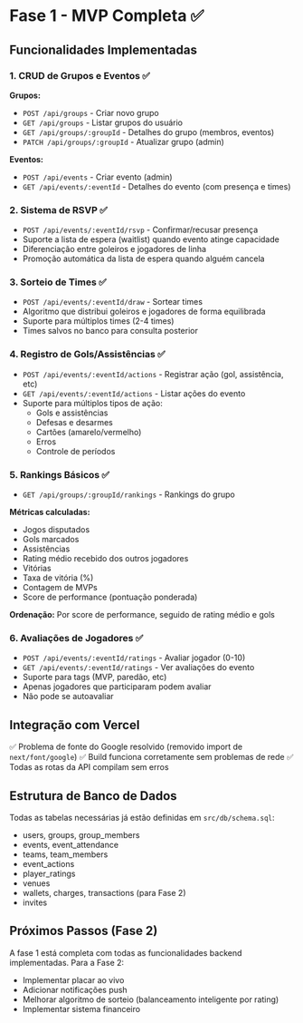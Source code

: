 # Fase 1 - MVP Completa ✅

## Funcionalidades Implementadas

### 1. CRUD de Grupos e Eventos ✅

**Grupos:**
- `POST /api/groups` - Criar novo grupo
- `GET /api/groups` - Listar grupos do usuário
- `GET /api/groups/:groupId` - Detalhes do grupo (membros, eventos)
- `PATCH /api/groups/:groupId` - Atualizar grupo (admin)

**Eventos:**
- `POST /api/events` - Criar evento (admin)
- `GET /api/events/:eventId` - Detalhes do evento (com presença e times)

### 2. Sistema de RSVP ✅

- `POST /api/events/:eventId/rsvp` - Confirmar/recusar presença
- Suporte a lista de espera (waitlist) quando evento atinge capacidade
- Diferenciação entre goleiros e jogadores de linha
- Promoção automática da lista de espera quando alguém cancela

### 3. Sorteio de Times ✅

- `POST /api/events/:eventId/draw` - Sortear times
- Algoritmo que distribui goleiros e jogadores de forma equilibrada
- Suporte para múltiplos times (2-4 times)
- Times salvos no banco para consulta posterior

### 4. Registro de Gols/Assistências ✅

- `POST /api/events/:eventId/actions` - Registrar ação (gol, assistência, etc)
- `GET /api/events/:eventId/actions` - Listar ações do evento
- Suporte para múltiplos tipos de ação:
  - Gols e assistências
  - Defesas e desarmes
  - Cartões (amarelo/vermelho)
  - Erros
  - Controle de períodos

### 5. Rankings Básicos ✅

- `GET /api/groups/:groupId/rankings` - Rankings do grupo

**Métricas calculadas:**
- Jogos disputados
- Gols marcados
- Assistências
- Rating médio recebido dos outros jogadores
- Vitórias
- Taxa de vitória (%)
- Contagem de MVPs
- Score de performance (pontuação ponderada)

**Ordenação:** Por score de performance, seguido de rating médio e gols

### 6. Avaliações de Jogadores ✅

- `POST /api/events/:eventId/ratings` - Avaliar jogador (0-10)
- `GET /api/events/:eventId/ratings` - Ver avaliações do evento
- Suporte para tags (MVP, paredão, etc)
- Apenas jogadores que participaram podem avaliar
- Não pode se autoavaliar

## Integração com Vercel

✅ Problema de fonte do Google resolvido (removido import de `next/font/google`)
✅ Build funciona corretamente sem problemas de rede
✅ Todas as rotas da API compilam sem erros

## Estrutura de Banco de Dados

Todas as tabelas necessárias já estão definidas em `src/db/schema.sql`:
- users, groups, group_members
- events, event_attendance
- teams, team_members
- event_actions
- player_ratings
- venues
- wallets, charges, transactions (para Fase 2)
- invites

## Próximos Passos (Fase 2)

A fase 1 está completa com todas as funcionalidades backend implementadas. Para a Fase 2:
- Implementar placar ao vivo
- Adicionar notificações push
- Melhorar algoritmo de sorteio (balanceamento inteligente por rating)
- Implementar sistema financeiro
